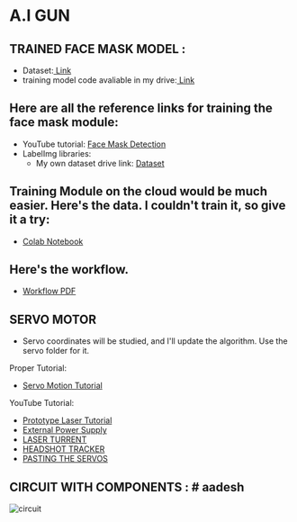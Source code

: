 # A.I GUN
## TRAINED FACE MASK MODEL :
- Dataset:[ Link ](https://www.kaggle.com/datasets/omkargurav/face-mask-dataset)
- training model code avaliable in my drive:[ Link ](https://drive.google.com/file/d/1QK4EG9YsXP_k8tHUktAwgIzCcJ9TCCai/view?usp=sharing)
## Here are all the reference links for training the face mask module:
- YouTube tutorial: [Face Mask Detection](https://www.youtube.com/watch?v=IOI0o3Cxv9Q&t=2892s)
- LabelImg libraries: 
  - My own dataset drive link: [Dataset](https://drive.google.com/file/d/1xLWpKyu4luFNvhLEyu_9Q2ovYJj29doy/view?usp=drive_link)

## Training Module on the cloud would be much easier. Here's the data. I couldn't train it, so give it a try:
- [Colab Notebook](https://colab.research.google.com/github/deepme987/Tensorflow-Object-Detection/blob/master/Object_Detection_Face_Mask_Detection.ipynb#scrollTo=V8V1RRQBN6kv)

## Here's the workflow.
- [Workflow PDF](https://github.com/Grandlobster/A.i_Gun/files/14457968/plan-1.1.pdf)

## SERVO MOTOR
- Servo coordinates will be studied, and I'll update the algorithm. Use the servo folder for it.

Proper Tutorial:
- [Servo Motion Tutorial](https://www.sparkfun.com/tutorials/304)

YouTube Tutorial:
- [Prototype Laser Tutorial](https://www.youtube.com/watch?v=S3CwzkT6cK4&list=PLmgqenIvdj9f1G5O61tmc9nJBtftFG95f&index=5&t=39s)
- [External Power Supply](https://www.youtube.com/watch?v=xHXVufb5AkQ)
- [LASER TURRENT](https://github.com/tomash1234/auto-targeting-turret)
- [HEADSHOT TRACKER](https://github.com/rizkydermawan1992/Face-Detection/tree/main)
- [PASTING THE SERVOS](https://www.youtube.com/watch?v=IILDOLuBfzM)
## CIRCUIT WITH COMPONENTS : # aadesh
![circuit](https://github.com/Grandlobster/A.i_Gun/assets/118823460/afff3a97-89cc-40bf-aa33-9fc057ea5522)

